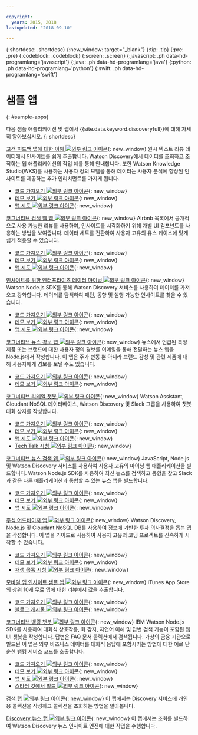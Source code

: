 ```yaml
---

copyright:
  years: 2015, 2018
lastupdated: "2018-09-10"

---
```


{:shortdesc: .shortdesc}
{:new_window: target="_blank"}
{:tip: .tip}
{:pre: .pre}
{:codeblock: .codeblock}
{:screen: .screen}
{:javascript: .ph data-hd-programlang='javascript'}
{:java: .ph data-hd-programlang='java'}
{:python: .ph data-hd-programlang='python'}
{:swift: .ph data-hd-programlang='swift'}

# 샘플 앱
{: #sample-apps}

다음 샘플 애플리케이션 및 랩에서 {{site.data.keyword.discoveryfull}}에 대해 자세히 알아보십시오.
{: shortdesc}

[고객 피드백 앱에 대한 이해 ![외부 링크 아이콘](../../icons/launch-glyph.svg "외부 링크 아이콘")](http://ibm.biz/customerinsightspattern){: new_window}
원시 텍스트 리뷰 데이터에서 인사이트를 쉽게 추출합니다. Watson Discovery에서 데이터를 조회하고 조작하는 웹 애플리케이션의 작업 예를 통해 안내합니다. 또한 Watson Knowledge Studio(WKS)를 사용하는 사용자 정의 모델을 통해 데이터는 사용자 분석에 향상된 인사이트를 제공하는 추가 인리치먼트를 가지게 됩니다.
  - [코드 가져오기 ![외부 링크 아이콘](../../icons/launch-glyph.svg "외부 링크 아이콘")](https://github.com/IBM/watson-discovery-food-reviews?cm_sp=Developer-_-develop-your-own-watson-discovery-service-application-_-Get-the-Code){: new_window}
  - [데모 보기 ![외부 링크 아이콘](../../icons/launch-glyph.svg "외부 링크 아이콘")](https://www.youtube.com/watch?v=gzlUSyLccSg){: new_window}
  - [앱 시도 ![외부 링크 아이콘](../../icons/launch-glyph.svg "외부 링크 아이콘")](https://watson-discovery-food-reviews-demo.mybluemix.net/?cm_sp=dw-bluemix-_-code-_-devcenter){: new_window}

[코그너티브 검색 웹 앱 ![외부 링크 아이콘](../../icons/launch-glyph.svg "외부 링크 아이콘")](http://ibm.biz/searchpattern){: new_window}
Airbnb 목록에서 공개적으로 사용 가능한 리뷰를 사용하여, 인사이트를 시각화하기 위해 개별 UI 컴포넌트를 사용하는 방법을 보여줍니다. 데이터 세트를 전환하여 사용자 고유의 유스 케이스에 맞게 쉽게 적용할 수 있습니다.
  - [코드 가져오기 ![외부 링크 아이콘](../../icons/launch-glyph.svg "외부 링크 아이콘")](https://github.com/IBM/watson-discovery-ui?cm_sp=Developer-_-develop-a-fully-featured-web-app-built-on-the-watson-discovery-service-_-Get-the-Code){: new_window}
  - [데모 보기 ![외부 링크 아이콘](../../icons/launch-glyph.svg "외부 링크 아이콘")](https://www.youtube.com/watch?v=5EEmQwcjUa4&cm_sp=Developer-_-develop-a-fully-featured-web-app-built-on-the-watson-discovery-service-_-View-the-Video){: new_window}
  - [앱 시도 ![외부 링크 아이콘](../../icons/launch-glyph.svg "외부 링크 아이콘")](https://watson-discovery-ui-demo.mybluemix.net/?cm_sp=dw-bluemix-_-code-_-devcenter){: new_window}
  
[인사이트를 위한 엔터프라이즈 데이터 마이닝 ![외부 링크 아이콘](../../icons/launch-glyph.svg "외부 링크 아이콘")](http://ibm.biz/minedatapattern){: new_window}
Watson Node.js SDK를 통해 Watson Discovery 서비스를 사용하여 데이터를 가져오고 강화합니다. 데이터를 탐색하여 패턴, 동향 및 실행 가능한 인사이트를 찾을 수 있습니다.
  - [코드 가져오기 ![외부 링크 아이콘](../../icons/launch-glyph.svg "외부 링크 아이콘")](https://github.com/IBM/watson-discovery-analyze-data-breaches?cm_sp=IBMCode-_-import-enrich-and-gain-insight-from-data-_-Get-the-Code){: new_window}
  - [데모 보기 ![외부 링크 아이콘](../../icons/launch-glyph.svg "외부 링크 아이콘")](https://www.youtube.com/watch?v=zAu9tHefdDc&cm_sp=IBMCode-_-import-enrich-and-gain-insight-from-data-_-View-the-Demo){: new_window}
  - [앱 시도 ![외부 링크 아이콘](../../icons/launch-glyph.svg "외부 링크 아이콘")](https://watson-discovery-analyze-data-breaches-20180525204327714.mybluemix.net/?cm_sp=dw-bluemix-_-code-_-devcenter){: new_window}

[코그너티브 뉴스 경보 앱 ![외부 링크 아이콘](../../icons/launch-glyph.svg "외부 링크 아이콘")](http://ibm.biz/newsalerting){: new_window}
뉴스에서 언급된 특정 제품 또는 브랜드에 대한 사용자 정의 경보를 이메일을 통해 전달하는 뉴스 앱을 Node.js에서 작성합니다. 이 앱은 주가 변동 뿐 아니라 브랜드 감성 및 관련 제품에 대해 사용자에게 경보를 보낼 수도 있습니다.
  - [코드 가져오기 ![외부 링크 아이콘](../../icons/launch-glyph.svg "외부 링크 아이콘")](https://github.com/IBM/watson-discovery-news-alerting?cm_sp=IBMCode-_-create-a-cognitive-news-alerting-app-_-Get-the-Code){: new_window}
  - [데모 보기 ![외부 링크 아이콘](../../icons/launch-glyph.svg "외부 링크 아이콘")](https://www.youtube.com/watch?v=N-HaIpPGde0&cm_sp=IBMCode-_-create-a-cognitive-news-alerting-app-_-View-the-demo){: new_window}
  
[코그너티브 리테일 챗봇 ![외부 링크 아이콘](../../icons/launch-glyph.svg "외부 링크 아이콘")](http://ibm.biz/retailchatbot){: new_window}
Watson Assistant, Cloudant NoSQL 데이터베이스, Watson Discovery 및 Slack 그룹을 사용하여 챗봇 대화 상자를 작성합니다.
  - [코드 가져오기 ![외부 링크 아이콘](../../icons/launch-glyph.svg "외부 링크 아이콘")](https://github.com/IBM/watson-online-store/?cm_sp=IBMCode-_-create-cognitive-retail-chatbot-_-Get-the-Code){: new_window}
  - [데모 보기 ![외부 링크 아이콘](../../icons/launch-glyph.svg "외부 링크 아이콘")](https://www.youtube.com/watch?v=b-94B3O1czU&cm_sp=IBMCode-_-create-cognitive-retail-chatbot-_-View-the-Demo){: new_window}
  - [앱 시도 ![외부 링크 아이콘](../../icons/launch-glyph.svg "외부 링크 아이콘")](https://watson-online-store-live.mybluemix.net/?cm_sp=dw-bluemix-_-code-_-devcenter){: new_window}
  - [Tech Talk 시청 ![외부 링크 아이콘](../../icons/launch-glyph.svg "외부 링크 아이콘")](https://developer.ibm.com/code/videos/tech-talk-replay-create-cognitive-retail-chatbot/){: new_window}
  
[코그너티브 뉴스 검색 앱 ![외부 링크 아이콘](../../icons/launch-glyph.svg "외부 링크 아이콘")](http://ibm.biz/trendingnews){: new_window}
JavaScript, Node.js 및 Watson Discovery 서비스를 사용하여 사용자 고유의 마이닝 웹 애플리케이션을 빌드합니다. Watson Node.js SDK를 사용하여 최신 뉴스를 검색하고 동향을 찾고 Slack과 같은 다른 애플리케이션과 통합할 수 있는 뉴스 앱을 빌드합니다.
  - [코드 가져오기 ![외부 링크 아이콘](../../icons/launch-glyph.svg "외부 링크 아이콘")](https://github.com/IBM/watson-discovery-news/?cm_sp=IBMCode-_-create-a-cognitive-news-search-app-_-Get-the-Code){: new_window}
  - [데모 보기 ![외부 링크 아이콘](../../icons/launch-glyph.svg "외부 링크 아이콘")](https://www.youtube.com/watch?v=EZGgvci9nC0&cm_sp=IBMCode-_-create-a-cognitive-news-search-app-_-View-the-Demo){: new_window}
  - [앱 시도 ![외부 링크 아이콘](../../icons/launch-glyph.svg "외부 링크 아이콘")](https://watson-discovery-news-demo.mybluemix.net/?cm_sp=dw-bluemix-_-code-_-devcenter){: new_window}
  
[주식 어드바이저 앱 ![외부 링크 아이콘](../../icons/launch-glyph.svg "외부 링크 아이콘")](http://ibm.biz/stockinformation){: new_window}
Watson Discovery, Node.js 및 Cloudant NoSQL DB를 사용하여 정보에 기반한 투자 의사결정을 돕는 앱을 작성합니다. 이 앱을 가이드로 사용하여 사용자 고유의 코딩 프로젝트를 신속하게 시작할 수 있습니다.
  - [코드 가져오기 ![외부 링크 아이콘](../../icons/launch-glyph.svg "외부 링크 아이콘")](https://github.com/IBM/watson-stock-advisor){: new_window}
  - [데모 보기 ![외부 링크 아이콘](../../icons/launch-glyph.svg "외부 링크 아이콘")](https://youtu.be/uigisF50F8s){: new_window}
  - [재생 목록 시청 ![외부 링크 아이콘](../../icons/launch-glyph.svg "외부 링크 아이콘")](https://www.youtube.com/playlist?list=PLzUbsvIyrNfknNewObx5N7uGZ5FKH0Fde){: new_window}

[모바일 앱 인사이트 샘플 앱 ![외부 링크 아이콘](../../icons/launch-glyph.svg "외부 링크 아이콘")](http://ibm.biz/mobileinsights){: new_window}
iTunes App Store의 상위 10개 무료 앱에 대한 리뷰에서 값을 추출합니다.
  - [코드 가져오기 ![외부 링크 아이콘](../../icons/launch-glyph.svg "외부 링크 아이콘")](https://github.com/watson-developer-cloud/app-insights-discovery){: new_window}
  - [블로그 게시물 ![외부 링크 아이콘](../../icons/launch-glyph.svg "외부 링크 아이콘")](https://www.ibm.com/blogs/watson/2017/06/next-breakthrough-in-bad-customer-review/){: new_window}

[코그너티브 뱅킹 챗봇 ![외부 링크 아이콘](../../icons/launch-glyph.svg "외부 링크 아이콘")](http://ibm.biz/bankingbot){: new_window}
IBM Watson Node.js SDK를 사용하여 대화식 상호작용, 화 감지, 자연어 이해 및 답변 검색 기능이 포함된 웹 UI 챗봇을 작성합니다. 답변은 FAQ 문서 콜렉션에서 검색됩니다. 가상의 금융 기관으로 빌드된 이 앱은 외부 비즈니스 데이터를 대화식 응답에 포함시키는 방법에 대한 예로 단순한 뱅킹 서비스 코드를 호출합니다.
  - [코드 가져오기 ![외부 링크 아이콘](../../icons/launch-glyph.svg "외부 링크 아이콘")](https://github.com/IBM/watson-banking-chatbot?cm_sp=IBMCode-_-create-cognitive-banking-chatbot-_-Get-the-Code){: new_window}
  - [데모 보기 ![외부 링크 아이콘](../../icons/launch-glyph.svg "외부 링크 아이콘")](https://www.youtube.com/watch?v=Jxi7U7VOMYg&cm_sp=IBMCode-_-create-cognitive-banking-chatbot-_-View-the-Demo){: new_window}
  - [앱 시도 ![외부 링크 아이콘](../../icons/launch-glyph.svg "외부 링크 아이콘")](https://create-a-cognitive-banking-chatbot-hnike.mybluemix.net/?cm_sp=dw-bluemix-_-code-_-devcenter){: new_window}
  - [스타터 킷에서 빌드 ![외부 링크 아이콘](../../icons/launch-glyph.svg "외부 링크 아이콘")](https://console.bluemix.net/developer/watson/create-project?starterKit=a5819b41-0f6f-34cb-9067-47fd16835d04&cm_sp=dw-bluemix-_-code-_-devcenter){: new_window}
   
[검색 랩 ![외부 링크 아이콘](../../icons/launch-glyph.svg "외부 링크 아이콘")](http://ibm.biz/watsondiscoverylab){: new_window}
이 랩에서는 Discovery 서비스에 개인용 콜렉션을 작성하고 콜렉션을 조회하는 방법을 알아봅니다.

[Discovery 뉴스 랩 ![외부 링크 아이콘](../../icons/launch-glyph.svg "외부 링크 아이콘")](http://ibm.biz/discoverynewslab){: new_window}
이 랩에서는 조회를 빌드하여 Watson Discovery 뉴스 인사이트 엔진에 대한 작업을 수행합니다.
